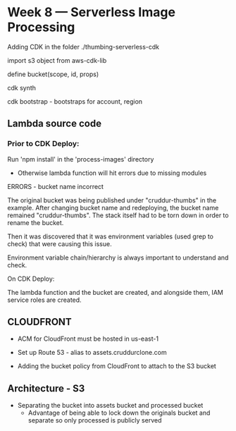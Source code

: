 # Week 8 — Serverless Image Processing

Adding CDK in the folder ./thumbing-serverless-cdk

import s3 object from aws-cdk-lib

define bucket(scope, id, props)

cdk synth

cdk bootstrap - bootstraps for account, region

## Lambda source code

### Prior to CDK Deploy:
Run 'npm install' in the 'process-images' directory
- Otherwise lambda function will hit errors due to missing modules


ERRORS - bucket name incorrect

The original bucket was being published under "cruddur-thumbs" in the example. After changing bucket name and redeploying, the bucket name remained "cruddur-thumbs". The stack itself had to be torn down in order to rename the bucket.

Then it was discovered that it was environment variables (used grep to check) that were causing this issue.

Environment variable chain/hierarchy is always important to understand and check.

On CDK Deploy:

The lambda function and the bucket are created, and alongside them, IAM service roles are created.



## CLOUDFRONT

- ACM for CloudFront must be hosted in us-east-1

- Set up Route 53 - alias to assets.cruddurclone.com

- Adding the bucket policy from CloudFront to attach to the S3 bucket


## Architecture - S3
- Separating the bucket into assets bucket and processed bucket
    - Advantage of being able to lock down the originals bucket and separate so only processed is publicly served

